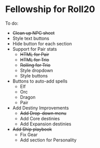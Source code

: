 # Fellowship for Roll20

To do:

* ~~Clean up NPC sheet~~
* Style text buttons
* Hide button for each section
* Support for Pair stats
	* ~~HTML for Pair~~
	* ~~HTML for Trio~~
	* ~~Rolling for Trio~~
	* Style dropdown
	* Style buttons
* Buttons to auto-add spells
	* Elf
	* Orc
	* Dragon
	* Pair
* Add Destiny Improvements
	* ~~Add Drop-down menu~~
	* Add Core destinies
	* Add Expansion destinies
* ~~Add Ship playbook~~
   * Fix Gear
   * Add section for Personality